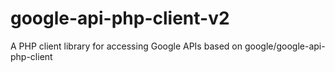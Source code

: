 google-api-php-client-v2
========================

A PHP client library for accessing Google APIs based on google/google-api-php-client
